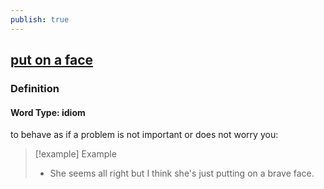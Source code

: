 ```yaml
---
publish: true
---
```


## [put on a face](https://dictionary.cambridge.org/dictionary/english/put-on-a-face)

### Definition
#### Word Type: idiom
to behave as if a problem is not important or does not worry you:

>[!example] Example
> - She seems all right but I think she's just putting on a brave face.
